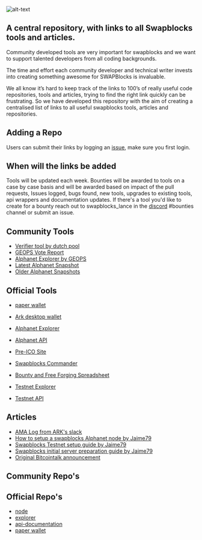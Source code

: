 ![alt-text](https://i.imgur.com/OYWfKRJ.png)

## A central repository, with links to all Swapblocks tools and articles.

Community developed tools are very important for swapblocks and we want to support talented developers from all coding backgrounds. 

The time and effort each community developer and technical writer invests into creating something awesome for SWAPBlocks is invaluable.

We all know it’s hard to keep track of the links to 100’s of really useful code repositories, tools and articles, trying to find the right link quickly can be frustrating.  So we have developed this repository with the aim of creating a centralised list of links to all useful swapblocks tools, articles and repositories.


## Adding a Repo

Users can submit their links by logging an [issue](https://github.com/lwfcoin/LWF-Tommunity-Tools/issues/new/choose), make sure you first login.

## When will the links be added

Tools will be updated each week. Bounties will be awarded to tools on a case by case basis and will be awarded based on impact of the pull requests, Issues logged, bugs found, new tools, upgrades to existing tools, api wrappers and documentation updates.  If there's a tool you'd like to create for a bounty reach out to swapblocks_lance in the [discord](https://discord.gg/cf8nv6M) #bounties channel or submit an issue.

## Community Tools
- [Verifier tool by dutch pool](http://verifier.dutchpool.io/swapblocks/)
- [GEOPS Vote Report](http://sbx-vote.geops.net/)
- [Alphanet Explorer by GEOPS](https://sbx-exp.geops.net/)
- [Latest Alphanet Snapshot](http://sbx-snap.geops.net/latest)
- [Older Alphanet Snapshots](http://sbx-snap.geops.net)

## Official Tools

- [paper wallet](https://paper.swapblocks.io/)
- [Ark desktop wallet](https://github.com/ArkEcosystem/desktop-wallet)
- [Alphanet Explorer](https://sbx-exp.geops.net/)
- [Alphanet API](https://api.swapblocks.io)
- [Pre-ICO Site](https://ico.swapblocks.io)
- [Swapblocks Commander](http://praedium.io/SWAPBlockscommander.sh)
- [Bounty and Free Forging Spreadsheet](https://docs.google.com/spreadsheets/d/1UafQkWuhei3mOSk0SHpCRfWR7pZKrNgAoFRbo6yaAyA/edit?usp=sharing)

- [Testnet Explorer](https://texplorer.swapblocks.io)
- [Testnet API](https://tapi.swapblocks.io)


## Articles
- [AMA Log from ARK's slack](https://www.reddit.com/r/ArkEcosystem/comments/99pgq3/log_of_ama_with_brandon_and_lance_from_swapblocks/)
- [How to setup a swapblocks Alphanet node by Jaime79](https://medium.com/@jamiecupper/swapblocks-node-installation-guide-alphanet-b7314c07149)
- [Swapblocks Testnet setup guide by Jaime79](https://medium.com/@jamiecupper/swapblocks-node-installation-guide-testnet-8132cb7cdc04)
- [Swapblocks initial server preparation guide by Jaime79](https://medium.com/@jamiecupper/swapblocks-initial-server-preparation-guide-a77d55ad9a14)  
- [Original Bitcointalk announcement](https://bitcointalk.org/index.php?topic=3456464.0)

## Community Repo's

## Official Repo's
- [node](https://github.com/SwapBlocks/swapblocks-node)
- [explorer](https://github.com/SwapBlocks/explorer/)
- [api-documentation](https://github.com/SwapBlocks/api_docs/)
- [paper wallet](https://github.com/SwapBlocks/paper-wallet/)
